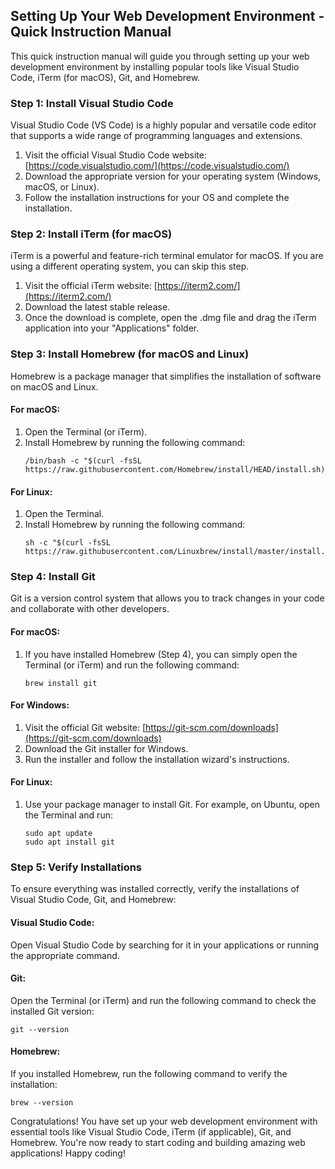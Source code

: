## Setting Up Your Web Development Environment - Quick Instruction Manual

This quick instruction manual will guide you through setting up your web development environment by installing popular tools like Visual Studio Code, iTerm (for macOS), Git, and Homebrew.

### Step 1: Install Visual Studio Code

Visual Studio Code (VS Code) is a highly popular and versatile code editor that supports a wide range of programming languages and extensions.

1. Visit the official Visual Studio Code website: [https://code.visualstudio.com/](https://code.visualstudio.com/)
2. Download the appropriate version for your operating system (Windows, macOS, or Linux).
3. Follow the installation instructions for your OS and complete the installation.

### Step 2: Install iTerm (for macOS)

iTerm is a powerful and feature-rich terminal emulator for macOS. If you are using a different operating system, you can skip this step.

1. Visit the official iTerm website: [https://iterm2.com/](https://iterm2.com/)
2. Download the latest stable release.
3. Once the download is complete, open the .dmg file and drag the iTerm application into your "Applications" folder.

### Step 3: Install Homebrew (for macOS and Linux)

Homebrew is a package manager that simplifies the installation of software on macOS and Linux.

#### For macOS:

1. Open the Terminal (or iTerm).
2. Install Homebrew by running the following command:
   ```
   /bin/bash -c "$(curl -fsSL https://raw.githubusercontent.com/Homebrew/install/HEAD/install.sh)"
   ```

#### For Linux:

1. Open the Terminal.
2. Install Homebrew by running the following command:
   ```
   sh -c "$(curl -fsSL https://raw.githubusercontent.com/Linuxbrew/install/master/install.sh)"
   ```

### Step 4: Install Git

Git is a version control system that allows you to track changes in your code and collaborate with other developers.

#### For macOS:

1. If you have installed Homebrew (Step 4), you can simply open the Terminal (or iTerm) and run the following command:
   ```
   brew install git
   ```

#### For Windows:

1. Visit the official Git website: [https://git-scm.com/downloads](https://git-scm.com/downloads)
2. Download the Git installer for Windows.
3. Run the installer and follow the installation wizard's instructions.

#### For Linux:

1. Use your package manager to install Git. For example, on Ubuntu, open the Terminal and run:
   ```
   sudo apt update
   sudo apt install git
   ```

### Step 5: Verify Installations

To ensure everything was installed correctly, verify the installations of Visual Studio Code, Git, and Homebrew:

#### Visual Studio Code:

Open Visual Studio Code by searching for it in your applications or running the appropriate command.

#### Git:

Open the Terminal (or iTerm) and run the following command to check the installed Git version:
```
git --version
```

#### Homebrew:

If you installed Homebrew, run the following command to verify the installation:
```
brew --version
```

Congratulations! You have set up your web development environment with essential tools like Visual Studio Code, iTerm (if applicable), Git, and Homebrew. You're now ready to start coding and building amazing web applications! Happy coding!